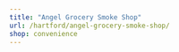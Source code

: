 ```yaml
---
title: "Angel Grocery Smoke Shop"
url: /hartford/angel-grocery-smoke-shop/
shop: convenience
---
```

